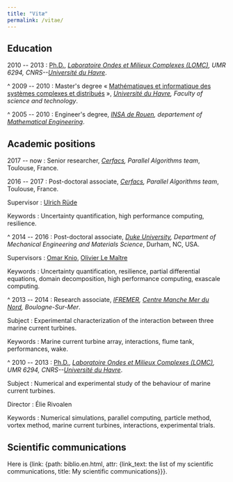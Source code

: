 ```yaml
---
title: "Vitæ"
permalink: /vitae/
---
```


<div class="cv" markdown="1">

## Education

2010 -- 2013
: [Ph.D.](research/#thesis), *[Laboratoire Ondes et Milieux Complexes (LOMC)](http://www.lomc.fr/), UMR 6294, CNRS--[Université du Havre](https://www.univ-lehavre.fr/)*.

^
2009 -- 2010
: Master's degree « [Mathématiques et informatique des systèmes complexes et distribués](http://matis.univ-lehavre.fr/) », *[Université du Havre](https://www.univ-lehavre.fr/), Faculty of science and technology*.

^
2005 -- 2010
: Engineer's degree, *[INSA de Rouen](http://www.insa-rouen.fr/), departement of [Mathematical Engineering](http://www.insa-rouen.fr/formation/formationinitiale/departements/gm)*.

## Academic positions

2017 -- now
: Senior researcher, *[Cerfacs](http://cerfacs.fr), Parallel Algorithms team*, Toulouse, France.

2016 -- 2017
: Post-doctoral associate, *[Cerfacs](http://cerfacs.fr), Parallel Algorithms team*, Toulouse, France.

Supervisor
: [Ulrich Rüde](https://www10.informatik.uni-erlangen.de/en/~ruede/)

Keywords
: Uncertainty quantification, high performance computing, resilience.

^
2014 -- 2016
: Post-doctoral associate, *[Duke University](http://www.duke.edu), Department of Mechanical Engineering and Materials Science*, Durham, NC, USA.

Supervisors
: [Omar Knio](https://www.kaust.edu.sa/en/study/faculty/omar-knio), [Olivier Le Maître](https://perso.limsi.fr/olm/)

Keywords
: Uncertainty quantification, resilience, partial differential equations, domain decomposition, high performance computing, exascale computing.


^
2013 -- 2014
: Research associate, *[IFREMER](http://wwz.ifremer.fr/), [Centre Manche Mer du Nord](http://wwz.ifremer.fr/manchemerdunord), Boulogne-Sur-Mer*.

Subject
: Experimental characterization of the interaction between three marine current turbines.

Keywords
: Marine current turbine array, interactions, flume tank, performances, wake.


^
2010 -- 2013
: [Ph.D.](research/#thesis), *[Laboratoire Ondes et Milieux Complexes (LOMC)](http://www.lomc.fr/), UMR 6294, CNRS--[Université du Havre](https://www.univ-lehavre.fr/)*.

Subject
: Numerical and experimental study of the behaviour of marine current turbines.

Director
: Élie Rivoalen

Keywords
: Numerical simulations, parallel computing, particle method, vortex method, marine current turbines, interactions, experimental trials.


## Scientific communications

Here is {link: {path: biblio.en.html, attr: {link_text: the list of my scientific communications, title: My scientific communications}}}.

</div>
